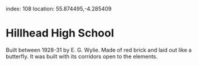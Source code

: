 index: 108
location: 55.874495,-4.285409

# Hillhead High School

Built between 1928-31 by E. G. Wylie.  Made of red brick and laid out
like a butterfly. It was built with its corridors open to the
elements. 

